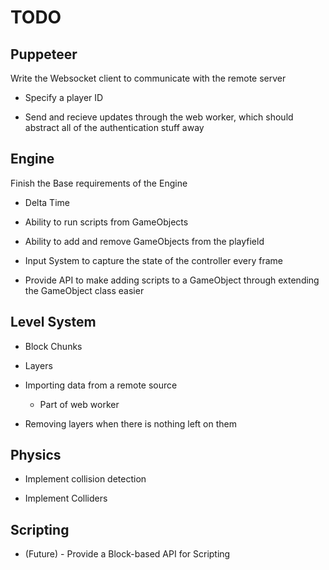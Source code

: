 # TODO

## Puppeteer

Write the Websocket client to communicate with the remote server

- Specify a player ID

- Send and recieve updates through the web worker, which should abstract all of the authentication stuff away

## Engine

Finish the Base requirements of the Engine

- Delta Time

- Ability to run scripts from GameObjects

- Ability to add and remove GameObjects from the playfield

- Input System to capture the state of the controller every frame

- Provide API to make adding scripts to a GameObject through extending the GameObject class easier

## Level System

- Block Chunks

- Layers

- Importing data from a remote source
    - Part of web worker

- Removing layers when there is nothing left on them

## Physics

- Implement collision detection

- Implement Colliders

## Scripting

- (Future) - Provide a Block-based API for Scripting